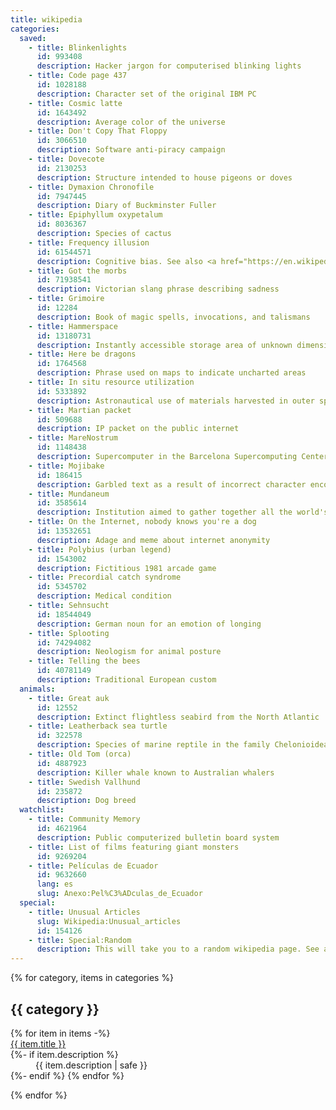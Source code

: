 ```yaml
---
title: wikipedia
categories:
  saved:
    - title: Blinkenlights
      id: 993408
      description: Hacker jargon for computerised blinking lights
    - title: Code page 437
      id: 1028188
      description: Character set of the original IBM PC
    - title: Cosmic latte
      id: 1643492
      description: Average color of the universe
    - title: Don't Copy That Floppy
      id: 3066510
      description: Software anti-piracy campaign
    - title: Dovecote
      id: 2130253
      description: Structure intended to house pigeons or doves
    - title: Dymaxion Chronofile
      id: 7947445
      description: Diary of Buckminster Fuller
    - title: Epiphyllum oxypetalum
      id: 8036367
      description: Species of cactus
    - title: Frequency illusion
      id: 61544571
      description: Cognitive bias. See also <a href="https://en.wikipedia.org/wiki/Magical_thinking">Magical thinking</a>.
    - title: Got the morbs
      id: 71938541
      description: Victorian slang phrase describing sadness
    - title: Grimoire
      id: 12284
      description: Book of magic spells, invocations, and talismans
    - title: Hammerspace
      id: 13180731
      description: Instantly accessible storage area of unknown dimension
    - title: Here be dragons
      id: 1764568
      description: Phrase used on maps to indicate uncharted areas
    - title: In situ resource utilization
      id: 5333892
      description: Astronautical use of materials harvested in outer space
    - title: Martian packet
      id: 509688
      description: IP packet on the public internet
    - title: MareNostrum
      id: 1148438
      description: Supercomputer in the Barcelona Supercomputing Center
    - title: Mojibake
      id: 186415
      description: Garbled text as a result of incorrect character encodings
    - title: Mundaneum
      id: 3585614
      description: Institution aimed to gather together all the world's knowledge founded in 1910
    - title: On the Internet, nobody knows you're a dog
      id: 13532651
      description: Adage and meme about internet anonymity
    - title: Polybius (urban legend)
      id: 1543002
      description: Fictitious 1981 arcade game
    - title: Precordial catch syndrome
      id: 5345702
      description: Medical condition
    - title: Sehnsucht
      id: 18544049
      description: German noun for an emotion of longing
    - title: Splooting
      id: 74294082
      description: Neologism for animal posture
    - title: Telling the bees
      id: 40781149
      description: Traditional European custom
  animals:
    - title: Great auk
      id: 12552
      description: Extinct flightless seabird from the North Atlantic
    - title: Leatherback sea turtle
      id: 322578
      description: Species of marine reptile in the family Chelonioidea
    - title: Old Tom (orca)
      id: 4887923
      description: Killer whale known to Australian whalers
    - title: Swedish Vallhund
      id: 235872
      description: Dog breed
  watchlist:
    - title: Community Memory
      id: 4621964
      description: Public computerized bulletin board system
    - title: List of films featuring giant monsters
      id: 9269204
    - title: Películas de Ecuador
      id: 9632660
      lang: es
      slug: Anexo:Pel%C3%ADculas_de_Ecuador
  special:
    - title: Unusual Articles
      slug: Wikipedia:Unusual_articles
      id: 154126
    - title: Special:Random
      description: This will take you to a random wikipedia page. See also <a href="https://en.wikipedia.org/wiki/Wikipedia:Random">Wikipedia:Random</a>
---
```

{% for category, items in categories %}
<section>
  <h2>{{ category }}</h2>
  <dl>
    {% for item in items -%}
    <dt><a href="https://{{ item.lang or 'en' }}.wikipedia.org/wiki/{{ item.slug or (item.title | replace(' ', '_') ) }}">{{ item.title }}</a></dt>
    {%- if item.description %}
    <dd>{{ item.description | safe }}</dd>
    {%- endif %}
    {% endfor %}
  </dl>
</section>
{% endfor %}